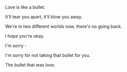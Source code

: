 Love is like a bullet.

It'll tear you apart, it'll blow you away. 

We're in two different worlds now, there's no going back.

I hope you're okay.

I'm sorry - 

I'm sorry for not taking that bullet for you.

The bullet that was love.
